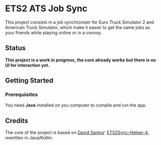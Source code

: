 # ETS2 ATS Job Sync
This project consists in a job synchronizer for Euro Truck Simulator 2 and American Truck Simulator,
which make it easier to get the same jobs as your friends while playing online or in a convoy.

## Status
**This project is a work in progress, the core already works but there is no UI for interaction yet.**

## Getting Started
### Prerequisites
You need **Java** installed on you computer to compile and run the app.

## Credits
The core of the project is based on [David Santos](https://github.com/davidsantos-br)'
[ETS2Sync-Helper-4](https://github.com/davidsantos-br/ETS2Sync-Helper-4),
rewritten in Java/Kotlin.
